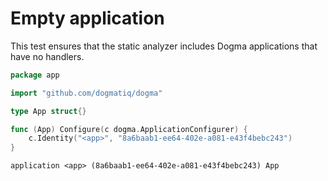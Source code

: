 # Empty application

This test ensures that the static analyzer includes Dogma applications that have
no handlers.

```go au:input
package app

import "github.com/dogmatiq/dogma"

type App struct{}

func (App) Configure(c dogma.ApplicationConfigurer) {
	c.Identity("<app>", "8a6baab1-ee64-402e-a081-e43f4bebc243")
}
```

```au:output
application <app> (8a6baab1-ee64-402e-a081-e43f4bebc243) App
```
